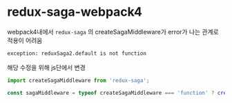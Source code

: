 # redux-saga-webpack4

webpack4내에서 `redux-saga` 의 createSagaMiddleware가 error가 나는 관계로 적용이 어려움

```bash
exception: reduxSaga2.default is not function
```

해당 수정을 위해 js단에서 변경

```javascript
import createSagaMiddleware from 'redux-saga';

const sagaMiddleware = typeof createSagaMiddleware === 'function' ? createSagaMiddleware() : createSagaMiddleware.default();
```

